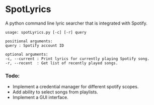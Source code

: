 # SpotLyrics

A python command line lyric searcher that is integrated with Spotify.

    usage: spotLyrics.py [-c] [-r] query

    positional arguments:
    query : Spotify account ID

    optional arguments:
    -c, --current : Print lyrics for currently playing Spotify song.
    -r, --recent  : Get list of recently played songs.

### Todo:
* Implement a credential manager for different spotify scopes.
* Add ability to select songs from playlists.
* Implement a GUI interface.
    
    
    
